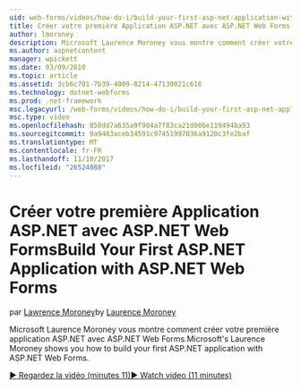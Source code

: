 ```yaml
---
uid: web-forms/videos/how-do-i/build-your-first-asp-net-application-with-asp-net-web-forms
title: Créer votre première Application ASP.NET avec ASP.NET Web Forms | Documents Microsoft
author: lmoroney
description: Microsoft Laurence Moroney vous montre comment créer votre première application ASP.NET avec ASP.NET Web Forms.
ms.author: aspnetcontent
manager: wpickett
ms.date: 03/09/2010
ms.topic: article
ms.assetid: 3cb6c701-7b39-4009-8214-47130021c616
ms.technology: dotnet-webforms
ms.prod: .net-framework
msc.legacyurl: /web-forms/videos/how-do-i/build-your-first-asp-net-application-with-asp-net-web-forms
msc.type: video
ms.openlocfilehash: 858dd7a635a9f984a7f83ca21d986e119494ba93
ms.sourcegitcommit: 9a9483aceb34591c97451997036a9120c3fe2baf
ms.translationtype: MT
ms.contentlocale: fr-FR
ms.lasthandoff: 11/10/2017
ms.locfileid: "26524888"
---
```

<a name="build-your-first-aspnet-application-with-aspnet-web-forms"></a><span data-ttu-id="d91bc-103">Créer votre première Application ASP.NET avec ASP.NET Web Forms</span><span class="sxs-lookup"><span data-stu-id="d91bc-103">Build Your First ASP.NET Application with ASP.NET Web Forms</span></span>
====================
<span data-ttu-id="d91bc-104">par [Lawrence Moroney](https://github.com/lmoroney)</span><span class="sxs-lookup"><span data-stu-id="d91bc-104">by [Laurence Moroney](https://github.com/lmoroney)</span></span>

<span data-ttu-id="d91bc-105">Microsoft Laurence Moroney vous montre comment créer votre première application ASP.NET avec ASP.NET Web Forms.</span><span class="sxs-lookup"><span data-stu-id="d91bc-105">Microsoft's Laurence Moroney shows you how to build your first ASP.NET application with ASP.NET Web Forms.</span></span>

[<span data-ttu-id="d91bc-106">&#9654; Regardez la vidéo (minutes 11)</span><span class="sxs-lookup"><span data-stu-id="d91bc-106">&#9654; Watch video (11 minutes)</span></span>](https://channel9.msdn.com/Blogs/ASP-NET-Site-Videos/build-your-first-asp-net-application-with-asp-net-web-forms)
